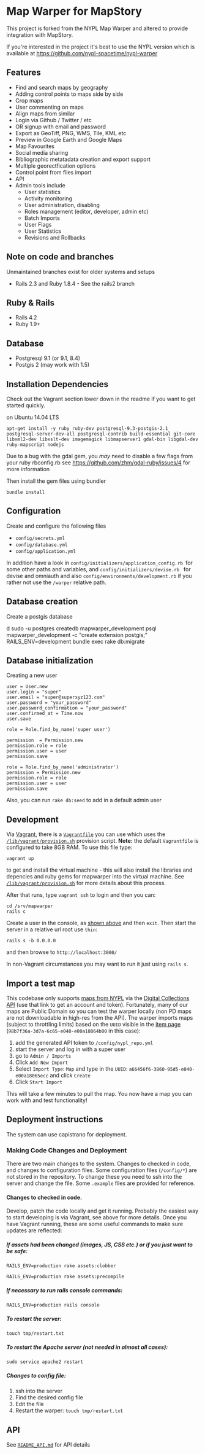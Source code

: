 # Map Warper for MapStory

This project is forked from the NYPL Map Warper and altered to
provide integration with MapStory.

If you're interested in the project it's best to use the NYPL version
which is available at https://github.com/nypl-spacetime/nypl-warper



## Features

* Find and search maps by geography
* Adding control points to maps side by side
* Crop maps
* User commenting on maps
* Align maps from similar
* Login via Github / Twitter / etc
* OR signup with email and password
* Export as GeoTiff, PNG, WMS, Tile, KML etc
* Preview in Google Earth and Google Maps
* Map Favourites
* Social media sharing
* Bibliographic metatadata creation and export support
* Multiple georectfication options
* Control point from files import
* API
* Admin tools include
  * User statistics
  * Activity monitoring
  * User administration, disabling
  * Roles management (editor, developer, admin etc)
  * Batch Imports
  * User Flags
  * User Statistics
  * Revisions and Rollbacks
 
  

## Note on code and branches

Unmaintained branches exist for older systems and setups

* Rails 2.3 and Ruby 1.8.4 - See the rails2 branch

## Ruby & Rails

* Rails 4.2
* Ruby 1.9+

## Database

* Postgresql 9.1 (or 9.1, 8.4)
* Postgis 2 (may work with 1.5)

## Installation Dependencies

Check out the Vagrant section lower down in the readme if you want to get started quickly.

on Ubuntu 14.04 LTS

```apt-get install -y ruby ruby-dev postgresql-9.3-postgis-2.1 postgresql-server-dev-all postgresql-contrib build-essential git-core libxml2-dev libxslt-dev imagemagick libmapserver1 gdal-bin libgdal-dev ruby-mapscript nodejs```

Due to a bug with the gdal gem, you _may_ need to disable a few flags from your ruby rbconfig.rb see https://github.com/zhm/gdal-ruby/issues/4 for more information

Then install the gem files using bundler

```bundle install```


## Configuration

Create and configure the following files

* `config/secrets.yml`
* `config/database.yml`
* `config/application.yml`

In addition have a look in `config/initializers/application_config.rb `for some other paths and variables, and `config/initializers/devise.rb ` for devise and omniauth and also `config/environments/development.rb` if you rather not use the `/warper` relative path.

## Database creation

Create a postgis database

d    sudo -u postgres createdb mapwarper_development
    psql mapwarper_development -c "create extension postgis;"
    RAILS_ENV=development bundle exec rake db:migrate

## Database initialization

Creating a new user

    user = User.new
    user.login = "super"
    user.email = "super@superxyz123.com"
    user.password = "your_password"
    user.password_confirmation = "your_password"
    user.confirmed_at = Time.now
    user.save

    role = Role.find_by_name('super user')

    permission  = Permission.new
    permission.role = role
    permission.user = user
    permission.save

    role = Role.find_by_name('administrator')
    permission = Permission.new
    permission.role = role
    permission.user = user
    permission.save

Also, you can run `rake db:seed` to add in a default admin user


## Development 

Via [Vagrant](https://www.vagrantup.com/), there is a [`Vagrantfile`](/Vagrantfile) you can use which uses the [`/lib/vagrant/provision.sh`](/lib/vagrant/provision.sh) provision script. **Note:** the default `Vagrantfile` is configured to take 8GB RAM. To use this file type:

    vagrant up

to get and install the virtual machine - this will also install the libraries and depencies and ruby gems for mapwarper into the virtual machine. See [`/lib/vagrant/provision.sh`](/lib/vagrant/provision.sh) for more details about this process.

After that runs, type `vagrant ssh` to login and then you can:

    cd /srv/mapwarper
    rails c

Create a user in the console, as [shown above](#database-initialization) and then `exit`. Then start the server in a relative url root use `thin`:

    rails s -b 0.0.0.0

and then browse to `http://localhost:3000/`

In non-Vagrant circumstances you may want to run it just using `rails s`.

## Import a test map

This codebase only supports [maps from NYPL](http://maps.nypl.org/) via the [Digital Collections API](http://api.repo.nypl.org/) (use that link to get an account and token). Fortunately, many of our maps are Public Domain so you can test the warper locally (non PD maps are not downloadable in high-res from the API). The warper imports maps (subject to throttling limits) based on the `UUID` visible in the [item page](http://digitalcollections.nypl.org/items/98b7f36a-3d7a-6c65-e040-e00a18064b00) (`98b7f36a-3d7a-6c65-e040-e00a18064b00` in this case):

1. add the generated API token to `/config/nypl_repo.yml`
2. start the server and log in with a super user
3. go to `Admin / Imports`
4. Click `Add New Import`
5. Select `Import Type`: `Map` and type in the `UUID`: `a66456f6-3860-95d5-e040-e00a18065ecc` and click `Create`
6. Click `Start Import`

This will take a few minutes to pull the map. You now have a map you can work with and test functionality!


## Deployment instructions

The system can use capistrano for deployment.

### Making Code Changes and Deployment

There are two main changes to the system. Changes to checked in code, and changes to configuration files. Some configuration files (`/config/*`) are not stored in the repository. To change these you need to ssh into the server and change the file. Some `.example` files are provided for reference.

#### Changes to checked in code.

Develop, patch the code locally and get it running. Probably the easiest way to start developing is via Vagrant, see above for more details. Once you have Vagrant running, these are some useful commands to make sure updates are reflected:

##### If assets had been changed (images, JS, CSS etc.) or if you just want to be safe:

 `RAILS_ENV=production rake assets:clobber`

 `RAILS_ENV=production rake assets:precompile`

##### If necessary to run rails console commands:

 `RAILS_ENV=production rails console`

##### To restart the server:

`touch tmp/restart.txt`

##### To restart the Apache server (not needed in almost all cases):

`sudo service apache2 restart`

##### Changes to config file:

1. ssh into the server
2. Find the desired config file
3. Edit the file
4. Restart the warper: `touch tmp/restart.txt`

## API

See [`README_API.md`](/README_API.md) for API details


